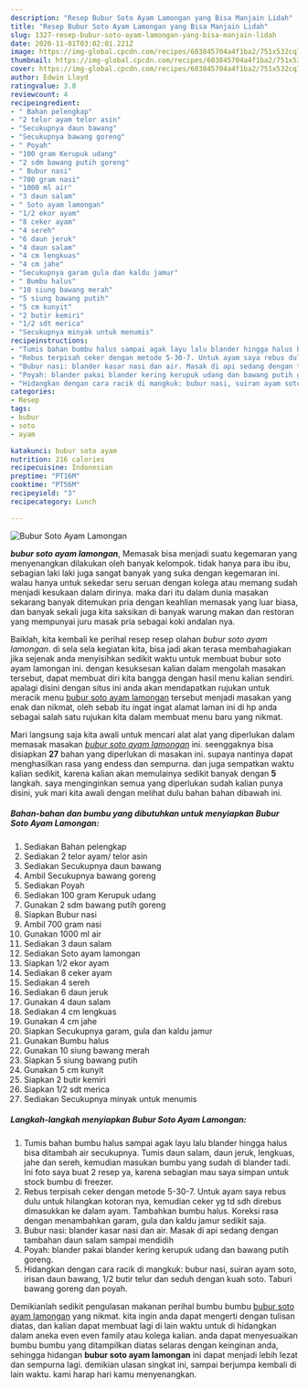 ```yaml
---
description: "Resep Bubur Soto Ayam Lamongan yang Bisa Manjain Lidah"
title: "Resep Bubur Soto Ayam Lamongan yang Bisa Manjain Lidah"
slug: 1327-resep-bubur-soto-ayam-lamongan-yang-bisa-manjain-lidah
date: 2020-11-01T03:02:01.221Z
image: https://img-global.cpcdn.com/recipes/603845704a4f1ba2/751x532cq70/bubur-soto-ayam-lamongan-foto-resep-utama.jpg
thumbnail: https://img-global.cpcdn.com/recipes/603845704a4f1ba2/751x532cq70/bubur-soto-ayam-lamongan-foto-resep-utama.jpg
cover: https://img-global.cpcdn.com/recipes/603845704a4f1ba2/751x532cq70/bubur-soto-ayam-lamongan-foto-resep-utama.jpg
author: Edwin Lloyd
ratingvalue: 3.8
reviewcount: 4
recipeingredient:
- " Bahan pelengkap"
- "2 telor ayam telor asin"
- "Secukupnya daun bawang"
- "Secukupnya bawang goreng"
- " Poyah"
- "100 gram Kerupuk udang"
- "2 sdm bawang putih goreng"
- " Bubur nasi"
- "700 gram nasi"
- "1000 ml air"
- "3 daun salam"
- " Soto ayam lamongan"
- "1/2 ekor ayam"
- "8 ceker ayam"
- "4 sereh"
- "6 daun jeruk"
- "4 daun salam"
- "4 cm lengkuas"
- "4 cm jahe"
- "Secukupnya garam gula dan kaldu jamur"
- " Bumbu halus"
- "10 siung bawang merah"
- "5 siung bawang putih"
- "5 cm kunyit"
- "2 butir kemiri"
- "1/2 sdt merica"
- "Secukupnya minyak untuk menumis"
recipeinstructions:
- "Tumis bahan bumbu halus sampai agak layu lalu blander hingga halus bisa ditambah air secukupnya. Tumis daun salam, daun jeruk, lengkuas, jahe dan sereh, kemudian masukan bumbu yang sudah di blander tadi. Ini foto saya buat 2 resep ya, karena sebagian mau saya simpan untuk stock bumbu di freezer."
- "Rebus terpisah ceker dengan metode 5-30-7. Untuk ayam saya rebus dulu untuk hilangkan kotoran nya, kemudian ceker yg td sdh direbus dimasukkan ke dalam ayam. Tambahkan bumbu halus. Koreksi rasa dengan menambahkan garam, gula dan kaldu jamur sedikit saja."
- "Bubur nasi: blander kasar nasi dan air. Masak di api sedang dengan tambahan daun salam sampai mendidih"
- "Poyah: blander pakai blander kering kerupuk udang dan bawang putih goreng."
- "Hidangkan dengan cara racik di mangkuk: bubur nasi, suiran ayam soto, irisan daun bawang, 1/2 butir telur dan seduh dengan kuah soto. Taburi bawang goreng dan poyah."
categories:
- Resep
tags:
- bubur
- soto
- ayam

katakunci: bubur soto ayam 
nutrition: 216 calories
recipecuisine: Indonesian
preptime: "PT16M"
cooktime: "PT56M"
recipeyield: "3"
recipecategory: Lunch

---
```



![Bubur Soto Ayam Lamongan](https://img-global.cpcdn.com/recipes/603845704a4f1ba2/751x532cq70/bubur-soto-ayam-lamongan-foto-resep-utama.jpg)

<b><i>bubur soto ayam lamongan</i></b>, Memasak bisa menjadi suatu kegemaran yang menyenangkan dilakukan oleh banyak kelompok. tidak hanya para ibu ibu, sebagian laki laki juga sangat banyak yang suka dengan kegemaran ini. walau hanya untuk sekedar seru seruan dengan kolega atau memang sudah menjadi kesukaan dalam dirinya. maka dari itu dalam dunia masakan sekarang banyak ditemukan pria dengan keahlian memasak yang luar biasa, dan banyak sekali juga kita saksikan di banyak warung makan dan restoran yang mempunyai juru masak pria sebagai koki andalan nya.

Baiklah, kita kembali ke perihal resep resep olahan <i>bubur soto ayam lamongan</i>. di sela sela kegiatan kita, bisa jadi akan terasa membahagiakan jika sejenak anda menyisihkan sedikit waktu untuk membuat bubur soto ayam lamongan ini. dengan kesuksesan kalian dalam mengolah masakan tersebut, dapat membuat diri kita bangga dengan hasil menu kalian sendiri. apalagi disini dengan situs ini anda akan mendapatkan rujukan untuk meracik menu <u>bubur soto ayam lamongan</u> tersebut menjadi masakan yang enak dan nikmat, oleh sebab itu ingat ingat alamat laman ini di hp anda sebagai salah satu rujukan kita dalam membuat menu baru yang nikmat.




Mari langsung saja kita awali untuk mencari alat alat yang diperlukan dalam memasak masakan <u><i>bubur soto ayam lamongan</i></u> ini. seenggaknya bisa disiapkan <b>27</b> bahan yang diperlukan di masakan ini. supaya nantinya dapat menghasilkan rasa yang endess dan sempurna. dan juga sempatkan waktu kalian sedikit, karena kalian akan memulainya sedikit banyak dengan <b>5</b> langkah. saya menginginkan semua yang diperlukan sudah kalian punya disini, yuk mari kita awali dengan melihat dulu bahan bahan dibawah ini.

<!--inarticleads1-->

##### Bahan-bahan dan bumbu yang dibutuhkan untuk menyiapkan Bubur Soto Ayam Lamongan:

1. Sediakan  Bahan pelengkap
1. Sediakan 2 telor ayam/ telor asin
1. Sediakan Secukupnya daun bawang
1. Ambil Secukupnya bawang goreng
1. Sediakan  Poyah
1. Sediakan 100 gram Kerupuk udang
1. Gunakan 2 sdm bawang putih goreng
1. Siapkan  Bubur nasi
1. Ambil 700 gram nasi
1. Gunakan 1000 ml air
1. Sediakan 3 daun salam
1. Sediakan  Soto ayam lamongan
1. Siapkan 1/2 ekor ayam
1. Sediakan 8 ceker ayam
1. Sediakan 4 sereh
1. Sediakan 6 daun jeruk
1. Gunakan 4 daun salam
1. Sediakan 4 cm lengkuas
1. Gunakan 4 cm jahe
1. Siapkan Secukupnya garam, gula dan kaldu jamur
1. Gunakan  Bumbu halus
1. Gunakan 10 siung bawang merah
1. Siapkan 5 siung bawang putih
1. Gunakan 5 cm kunyit
1. Siapkan 2 butir kemiri
1. Siapkan 1/2 sdt merica
1. Sediakan Secukupnya minyak untuk menumis




<!--inarticleads2-->

##### Langkah-langkah menyiapkan Bubur Soto Ayam Lamongan:

1. Tumis bahan bumbu halus sampai agak layu lalu blander hingga halus bisa ditambah air secukupnya. Tumis daun salam, daun jeruk, lengkuas, jahe dan sereh, kemudian masukan bumbu yang sudah di blander tadi. Ini foto saya buat 2 resep ya, karena sebagian mau saya simpan untuk stock bumbu di freezer.
1. Rebus terpisah ceker dengan metode 5-30-7. Untuk ayam saya rebus dulu untuk hilangkan kotoran nya, kemudian ceker yg td sdh direbus dimasukkan ke dalam ayam. Tambahkan bumbu halus. Koreksi rasa dengan menambahkan garam, gula dan kaldu jamur sedikit saja.
1. Bubur nasi: blander kasar nasi dan air. Masak di api sedang dengan tambahan daun salam sampai mendidih
1. Poyah: blander pakai blander kering kerupuk udang dan bawang putih goreng.
1. Hidangkan dengan cara racik di mangkuk: bubur nasi, suiran ayam soto, irisan daun bawang, 1/2 butir telur dan seduh dengan kuah soto. Taburi bawang goreng dan poyah.




Demikianlah sedikit pengulasan makanan perihal bumbu bumbu <u>bubur soto ayam lamongan</u> yang nikmat. kita ingin anda dapat mengerti dengan tulisan diatas, dan kalian dapat membuat lagi di lain waktu untuk di hidangkan dalam aneka even even family atau kolega kalian. anda dapat menyesuaikan bumbu bumbu yang ditampilkan diatas selaras dengan keinginan anda, sehingga hidangan <b>bubur soto ayam lamongan</b> ini dapat menjadi lebih lezat dan sempurna lagi. demikian ulasan singkat ini, sampai berjumpa kembali di lain waktu. kami harap hari kamu menyenangkan.
